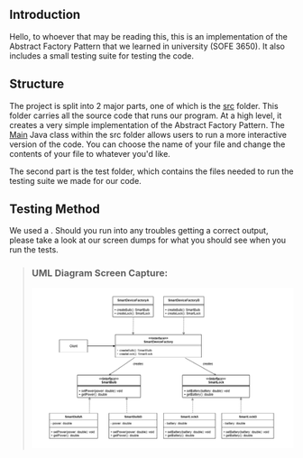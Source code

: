 ## Introduction
Hello, to whoever that may be reading this, this is an implementation of the Abstract Factory Pattern that we learned in 
university (SOFE 3650). It also includes a small testing suite for testing the code.

## Structure 
The project is split into 2 major parts, one of which is the [src](src) folder. This folder carries all the source code 
that runs our program. At a high level, it creates a very simple implementation of the Abstract Factory Pattern.
The [Main](src/main/java/Main.java) Java class within the src folder allows users to run a more interactive version of the code. 
You can choose the name of your file and change the contents of your file to whatever you'd like. 

The second part is the test folder, which contains the files needed to run the testing suite we made for our code.

## Testing Method
We used a . Should you run into any troubles getting a correct output, please take a look at our screen dumps for what 
you should see when you run the tests.

>### UML Diagram Screen Capture:
> 
>![Alt text](screencaptures/AbstractFactory_UML.png?raw=true "Abstract Factory UML")
